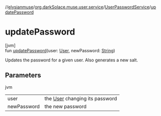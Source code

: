 //[elysianmuse](../../../index.md)/[org.darkSolace.muse.user.service](../index.md)/[UserPasswordService](index.md)/[updatePassword](update-password.md)

# updatePassword

[jvm]\
fun [updatePassword](update-password.md)(user: [User](../../org.darkSolace.muse.user.model/-user/index.md), newPassword: [String](https://kotlinlang.org/api/latest/jvm/stdlib/kotlin/-string/index.html))

Updates the password for a given user. Also generates a new salt.

## Parameters

jvm

| | |
|---|---|
| user | the [User](../../org.darkSolace.muse.user.model/-user/index.md) changing its password |
| newPassword | the new password |
